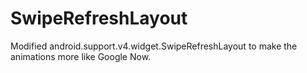 SwipeRefreshLayout
==================

Modified android.support.v4.widget.SwipeRefreshLayout to make the animations more like Google Now.
